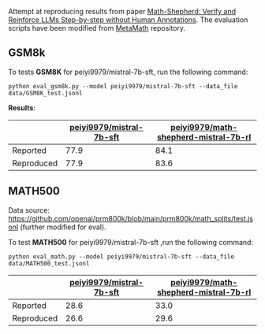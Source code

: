 Attempt at reproducing results from paper [Math-Shepherd: Verify and Reinforce LLMs Step-by-step without Human Annotations](https://achieved-bellflower-4d6.notion.site/Math-Shepherd-Verify-and-Reinforce-LLMs-Step-by-step-without-Human-Annotations-41b6e73c860840e08697d347f8889bac). The evaluation scripts have been modified from [MetaMath](https://github.com/meta-math/MetaMath/tree/main) repository.

## GSM8k

To tests **GSM8K** for peiyi9979/mistral-7b-sft, run the following command:
```
python eval_gsm8k.py --model peiyi9979/mistral-7b-sft --data_file data/GSM8K_test.jsonl
```

__Results__:

|| [__peiyi9979/mistral-7b-sft__](https://huggingface.co/peiyi9979/mistral-7b-sft)    | [__peiyi9979/math-shepherd-mistral-7b-rl__](https://huggingface.co/peiyi9979/math-shepherd-mistral-7b-rl) |
|--------| -------- | ------- |
|Reported| 77.9  | 84.1    |
|Reproduced| 77.9 | 83.6     |

## MATH500

Data source: https://github.com/openai/prm800k/blob/main/prm800k/math_splits/test.jsonl (further modified for eval).

To test **MATH500** for peiyi9979/mistral-7b-sft ,run the following command:
```
python eval_math.py --model peiyi9979/mistral-7b-sft --data_file data/MATH500_test.jsonl
```

|| [__peiyi9979/mistral-7b-sft__](https://huggingface.co/peiyi9979/mistral-7b-sft)    | [__peiyi9979/math-shepherd-mistral-7b-rl__](https://huggingface.co/peiyi9979/math-shepherd-mistral-7b-rl) |
|--------| -------- | ------- |
|Reported| 28.6  |  33.0  |
|Reproduced| 26.6 |  29.6  |